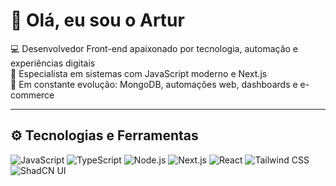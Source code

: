 # 👋 Olá, eu sou o Artur 

💻 Desenvolvedor Front-end apaixonado por tecnologia, automação e experiências digitais  
🚀 Especialista em sistemas com JavaScript moderno e Next.js  
🧠 Em constante evolução: MongoDB, automações web, dashboards e e-commerce

---

## ⚙️ Tecnologias e Ferramentas

![JavaScript](https://img.shields.io/badge/-JavaScript-F7DF1E?style=flat&logo=javascript&logoColor=000)
![TypeScript](https://img.shields.io/badge/-TypeScript-3178C6?style=flat&logo=typescript&logoColor=fff)
![Node.js](https://img.shields.io/badge/-Node.js-339933?style=flat&logo=node.js&logoColor=fff)
![Next.js](https://img.shields.io/badge/-Next.js-000000?style=flat&logo=next.js)
![React](https://img.shields.io/badge/-React-61DAFB?style=flat&logo=react&logoColor=000)
![Tailwind CSS](https://img.shields.io/badge/-Tailwind_CSS-38B2AC?style=flat&logo=tailwind-css&logoColor=fff)
![ShadCN UI](https://img.shields.io/badge/-ShadCN_UI-000000?style=flat&logo=vercel&logoColor=fff)
